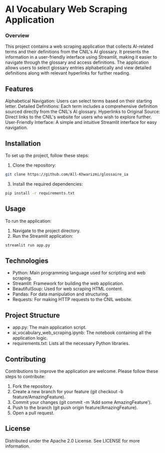 # AI Vocabulary Web Scraping Application
### Overview
This project contains a web scraping application that collects AI-related terms and their definitions from the CNIL's AI glossary. It presents the information in a user-friendly interface using Streamlit, making it easier to navigate through the glossary and access definitions. The application allows users to select glossary entries alphabetically and view detailed definitions along with relevant hyperlinks for further reading.

## Features
Alphabetical Navigation: Users can select terms based on their starting letter.
Detailed Definitions: Each term includes a comprehensive definition sourced directly from the CNIL's AI glossary.
Hyperlinks to Original Source: Direct links to the CNIL's website for users who wish to explore further.
User-Friendly Interface: A simple and intuitive Streamlit interface for easy navigation.
## Installation
To set up the project, follow these steps:

1. Clone the repository:
``` bash
git clone https://github.com/All-Khwarizmi/glossaire_ia
```
   
3. Install the required dependencies:
``` bash
pip install -r requirements.txt
```

## Usage
To run the application:

1. Navigate to the project directory.
2. Run the Streamlit application:
``` bash
streamlit run app.py
```


## Technologies
- Python: Main programming language used for scripting and web scraping.
- Streamlit: Framework for building the web application.
- BeautifulSoup: Used for web scraping HTML content.
- Pandas: For data manipulation and structuring.
- Requests: For making HTTP requests to the CNIL website.

## Project Structure
- app.py: The main application script.
- ai_vocabulary_web_scraping.ipynb: The notebook containing all the application logic.
- requirements.txt: Lists all the necessary Python libraries.

## Contributing
Contributions to improve the application are welcome. Please follow these steps to contribute:

1. Fork the repository.
2. Create a new branch for your feature (git checkout -b feature/AmazingFeature).
3. Commit your changes (git commit -m 'Add some AmazingFeature').
4. Push to the branch (git push origin feature/AmazingFeature).
5. Open a pull request.
   
## License
Distributed under the Apache 2.0 License. See LICENSE for more information.

